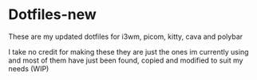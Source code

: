# Dotfiles-new
These are my updated dotfiles for i3wm, picom, kitty, cava and polybar

I take no credit for making these they are just the ones im currently using and most of them have just been found, copied and modified to suit my needs
(WIP)
